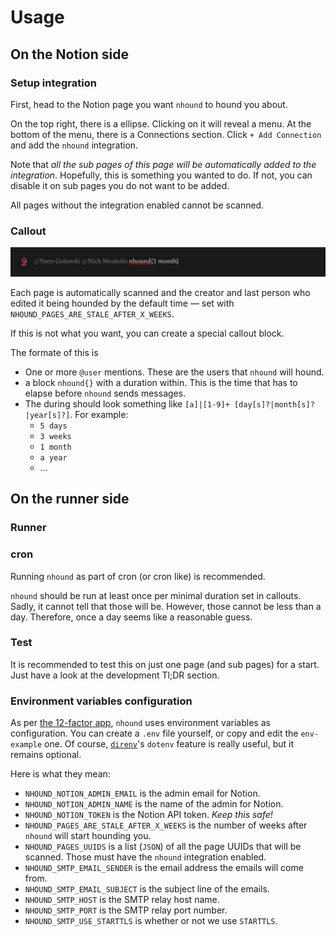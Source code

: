 # Usage

## On the Notion side

### Setup integration

First, head to the Notion page you want `nhound` to hound you about.

On the top right, there is a ellipse. Clicking on it will reveal a menu. At the
bottom of the menu, there is a Connections section. Click `+ Add Connection` and
add the `nhound` integration.

Note that _all the sub pages of this page will be automatically added to the
integration_. Hopefully, this is something you wanted to do. If not, you can
disable it on sub pages you do not want to be added.

All pages without the integration enabled cannot be scanned.

### Callout

<img src="https://github.com/worldr/nhound/blob/main/docs/assets/callout-example.png" />

Each page is automatically scanned and the creator and last person who edited it
being hounded by the default time — set with
`NHOUND_PAGES_ARE_STALE_AFTER_X_WEEKS`.

If this is not what you want, you can create a special callout block.

The formate of this is

- One or more `@user` mentions. These are the users that `nhound` will hound.
- a block `nhound{}` with a duration within. This is the time that has to elapse
  before `nhound` sends messages.
- The during should look something like
  `[a]|[1-9]+ [day[s]?|month[s]?|year[s]?]`. For example:
  - `5 days`
  - `3 weeks`
  - `1 month`
  - `a year`
  - …

## On the runner side

### Runner

### cron

Running `nhound` as part of cron (or cron like) is recommended.

`nhound` should be run at least once per minimal duration set in callouts.
Sadly, it cannot tell that those will be. However, those cannot be less than a
day. Therefore, once a day seems like a reasonable guess.

### Test

It is recommended to test this on just one page (and sub pages) for a start.
Just have a look at the development Tl;DR section.

### Environment variables configuration

As per [the 12-factor app](https://12factor.net/), `nhound` uses environment
variables as configuration. You can create a `.env` file yourself, or copy and
edit the `env-example` one. Of course, [`direnv`](https://direnv.net/)'s
`dotenv` feature is really useful, but it remains optional.

Here is what they mean:

- `NHOUND_NOTION_ADMIN_EMAIL` is the admin email for Notion.
- `NHOUND_NOTION_ADMIN_NAME` is the name of the admin for Notion.
- `NHOUND_NOTION_TOKEN` is the Notion API token. _Keep this safe!_
- `NHOUND_PAGES_ARE_STALE_AFTER_X_WEEKS` is the number of weeks after `nhound`
  will start hounding you.
- `NHOUND_PAGES_UUIDS` is a list (`JSON`) of all the page UUIDs that will be
  scanned. Those must have the `nhound` integration enabled.
- `NHOUND_SMTP_EMAIL_SENDER` is the email address the emails will come from.
- `NHOUND_SMTP_EMAIL_SUBJECT` is the subject line of the emails.
- `NHOUND_SMTP_HOST` is the SMTP relay host name.
- `NHOUND_SMTP_PORT` is the SMTP relay port number.
- `NHOUND_SMTP_USE_STARTTLS` is whether or not we use `STARTTLS`.
